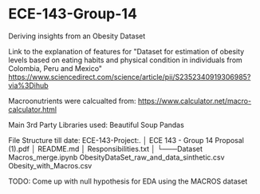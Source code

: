 # ECE-143-Group-14
Deriving insights from an Obesity Dataset

Link to the explanation of features for "Dataset for estimation of obesity levels based on eating habits and physical condition in individuals from Colombia, Peru and Mexico"
https://www.sciencedirect.com/science/article/pii/S2352340919306985?via%3Dihub

Macroonutrients were calcualted from: 
https://www.calculator.net/macro-calculator.html

 Main 3rd Party Libraries used:
Beautiful Soup
Pandas

File Structure till date:
ECE-143-Project:.
│   ECE 143 - Group 14 Proposal (1).pdf
│   README.md
│   Responsibilities.txt
│
└───Dataset
        Macros_merge.ipynb
        ObesityDataSet_raw_and_data_sinthetic.csv
        Obesity_with_Macros.csv

TODO:
Come up with null hypothesis for EDA using the MACROS dataset
